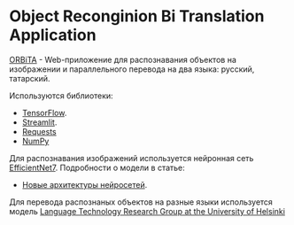 #  Object Reconginion Bi Translation Application

[ORBiTA](https://orbita.streamlit.app/) - Web-приложение для распознавания объектов на изображении и параллельного перевода на два языка: русский, татарский. 

Используются библиотеки:

- [TensorFlow](https://www.tensorflow.org/).
- [Streamlit](https://streamlit.io/).
- [Requests](https://requests.readthedocs.io/en/latest/)
- [NumPy](https://numpy.org/)

Для распознавания изображений используется нейронная сеть [EfficientNet7](https://keras.io/api/applications/efficientnet/#efficientnetb7-function). Подробности о модели в статье:

- [Новые архитектуры нейросетей](https://habr.com/ru/post/498168/#EfficientNet).

Для перевода распознаных объектов на разные языки используется модель [Language Technology Research Group at the University of Helsinki](https://huggingface.co/Helsinki-NLP)


